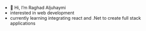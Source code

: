 - 👋 Hi, I’m Raghad Aljuhaymi
- interested in web development
- currently learning integrating react and .Net to create full stack applications

